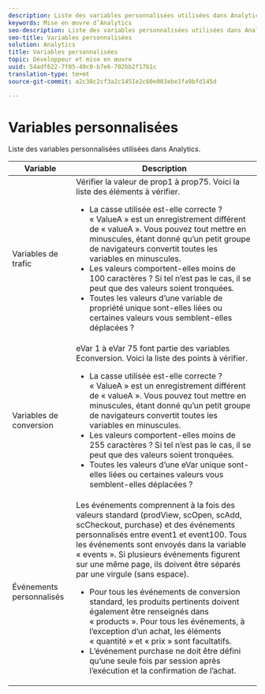 ```yaml
---
description: Liste des variables personnalisées utilisées dans Analytics.
keywords: Mise en œuvre d’Analytics
seo-description: Liste des variables personnalisées utilisées dans Analytics.
seo-title: Variables personnalisées
solution: Analytics
title: Variables personnalisées
topic: Développeur et mise en œuvre
uuid: 54adf622-7f05-49c0-b7e6-702bb2f17b1c
translation-type: tm+mt
source-git-commit: a2c38c2cf3a2c1451e2c60e003ebe1fa9bfd145d

---
```



# Variables personnalisées

Liste des variables personnalisées utilisées dans Analytics.

<table id="table_E8C7871F63F648A59644638FB56BD0E1"> 
 <thead> 
  <tr> 
   <th class="entry"> Variable </th> 
   <th class="entry"> Description </th> 
  </tr> 
 </thead>
 <tbody> 
  <tr> 
   <td> Variables de trafic </td> 
   <td> Vérifier la valeur de prop1 à prop75. Voici la liste des éléments à vérifier.
    <ul id="ul_0EE2D50BA90F4F21BD63268A5082F980"> 
     <li id="li_A6E4D66E8A03400491A26A08E4945908">La casse utilisée est-elle correcte ? « ValueA » est un enregistrement différent de « valueA ». Vous pouvez tout mettre en minuscules, étant donné qu’un petit groupe de navigateurs convertit toutes les variables en minuscules. </li> 
     <li id="li_65CBFB908E7B4ED5AF9518FE5B58D4E2">Les valeurs comportent-elles moins de 100 caractères ? Si tel n’est pas le cas, il se peut que des valeurs soient tronquées. </li> 
     <li id="li_CC506D114AFE44699D89AB84BBCCEBFC"> Toutes les valeurs d’une variable de propriété unique sont-elles liées ou certaines valeurs vous semblent-elles déplacées ? </li> 
    </ul> </td> 
  </tr> 
  <tr> 
   <td> Variables de conversion </td> 
   <td> eVar 1 à eVar 75 font partie des variables <span class="wintitle">Econversion</span>. Voici la liste des points à vérifier.
    <ul id="ul_CA10C5B9F24B4C49A64CA84A9DCE8E63"> 
     <li id="li_8CCD92F3AD5E49EBA91C9B008DA47016">La casse utilisée est-elle correcte ? « ValueA » est un enregistrement différent de « valueA ». Vous pouvez tout mettre en minuscules, étant donné qu’un petit groupe de navigateurs convertit toutes les variables en minuscules. </li> 
     <li id="li_5B6FDEDB2C32409AA59D6BB0DF2346CB">Les valeurs comportent-elles moins de 255 caractères ? Si tel n’est pas le cas, il se peut que des valeurs soient tronquées. </li> 
     <li id="li_C31AFBAC99D84E96A1244E795CE7765D">Toutes les valeurs d’une eVar unique sont-elles liées ou certaines valeurs vous semblent-elles déplacées ? </li> 
    </ul> </td> 
  </tr> 
  <tr> 
   <td> Événements personnalisés </td> 
   <td> Les événements comprennent à la fois des valeurs standard (<span class="wintitle">prodView</span>, <span class="wintitle">scOpen</span>, <span class="wintitle">scAdd</span>, <span class="wintitle">scCheckout</span>, <span class="wintitle">purchase</span>) et des événements personnalisés entre event1 et event100. Tous les événements sont envoyés dans la variable « events ». Si plusieurs événements figurent sur une même page, ils doivent être séparés par une virgule (sans espace).
    <ul id="ul_2213CC9DE892433FAF6FC1F5A2B841B4"> 
     <li id="li_15E31A9FF1654DFA93C158F422B9EAE3">Pour tous les événements de conversion standard, les produits pertinents doivent également être renseignés dans « products ». Pour tous les événements, à l’exception d’un achat, les éléments « quantité » et « prix » sont facultatifs. </li> 
     <li id="li_03ED9AAC45DA47A58AB482E2CEBF5108">L’événement <span class="wintitle">purchase</span> ne doit être défini qu’une seule fois par session après l’exécution et la confirmation de l’achat. </li> 
    </ul> </td> 
  </tr> 
 </tbody> 
</table>

